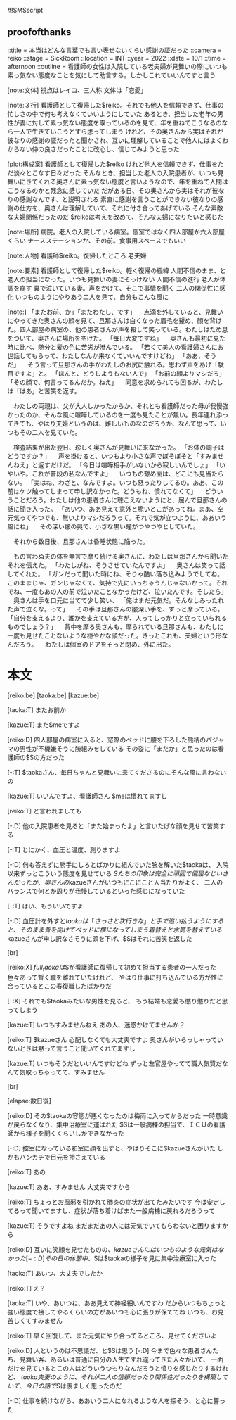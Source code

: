 #!SMSscript

## proofofthanks

::title = 本当はどんな言葉でも言い表せないくらい感謝の証だった
::camera = reiko
::stage = SickRoom
::location = INT
::year = 2022
::date = 10/1
::time = afternoon
::outline = 看護師の女性は入院している老夫婦が見舞いの際にいつも素っ気ない態度なことを気にして助言する。しかしこれでいいんですと言う

[note:文体]
視点はレイコ、三人称
文体は「恋愛」

[note:３行]
看護師として復帰した$reiko。それでも他人を信頼できず、仕事の忙しさの中で何も考えなくていいようにしていた
あるとき、担当した老年の男性が妻に対して素っ気ない態度を取っているのを見て、年を重ねてこうなるのなら一人で生きていこうとすら思ってしまう
けれど、その奥さんから実はそれが彼なりの感謝の証だったと聞かされ、互いに理解していることで他人にはよくわからない仲の良さだったことに改心し、信じてみようと思った

[plot:構成案]
看護師として復帰した$reiko
けれど他人を信頼できず、仕事をただ淡々とこなす日々だった
そんなとき、担当した老人の入院患者が、いつも見舞いにきてくれる奥さんに素っ気ない態度と言いようなので、年を重ねて人間はこうなるのかと残念に感じていた
だがある日、その奥さんから実はそれが彼なりの感謝なんです、と説明される
素直に感謝を言うことができない彼なりの感謝の仕方を、奥さんは理解していて、それに付き合ってあげている
そんな素敵な夫婦関係だったのだ
$reikoは考えを改めて、そんな夫婦になりたいと感じた

[note:場所]
病院。老人の入院している病室。個室ではなく四人部屋か六人部屋くらい
ナースステーションか、その前。食事用スペースでもいい

[note:人物]
看護師$reiko。復帰したところ
老夫婦

[note:要素]
看護師として復帰した$reiko。軽く復帰の経緯
人間不信のまま、と
老人の担当になった。いつも見舞いの妻にそっけない
人間不信の進行
老人が体調を崩す
裏で泣いている妻。声をかけて、そこで事情を聞く
二人の関係性に感化
いつものようにやりあう二人を見て、自分もこんな風に

[note:]
「またお前、か」「またわたし、です」
　点滴を外していると、見舞いにやってきた奥さんの顔を見て、旦那さんは白くなった眉毛を顰め、顔を背けた。四人部屋の病室の、他の患者さんが声を殺して笑っている。わたしはため息をついて、奥さんに場所を空けた。
「毎日大変ですね」
　奥さんも最初に見た時に比べ、随分と髪の色に苦労が滲んでいる。
「若くて美人の看護婦さんにお世話してもらって、わたしなんか来なくていいんですけどね」
「ああ、そうだ」
　そう言って旦那さんの手がわたしのお尻に触れる。思わず声をあげ「駄目ですよ」と。
「ほんと、どうしようもない人で」
「お前の顔よりマシだろ」
「その顔で、何言ってるんだか。ねえ」
　同意を求められても困るが、わたしは「はあ」と苦笑を返す。

　わたしの両親は、父が大人しかったからか、それとも看護師だった母が我慢強かったのか、そんな風に喧嘩しているのを一度も見たことが無い。長年連れ添ってきても、やはり夫婦というのは、難しいものなのだろうか、なんて思って、いつもその二人を見ていた。

　検査結果が出た翌日、珍しく奥さんが見舞いに来なかった。
「お体の調子はどうですか？」
　声を掛けると、いつもより小さな声でぼそぼそと「すみませんねえ」と返すだけだ。
「今日は喧嘩相手がいないから寂しいんでしょ」
「いやいや。これが普段の私なんですよ」
　いつもの顰め面は、どこにも見当たらない。
「実はね、わざと、なんですよ。いつも怒ったりしてるの。ああ、この前はケツ触ってしまって申し訳なかった。どうもね、慣れてなくて」
　どういうことだろう。わたしは他の患者さんに聴こえないようにと、屈んで旦那さんの話に聞き入った。
「あいつ、ああ見えて意外と脆いとこがあってね。まあ、空元気ってやつでも、無いよりマシだろうって。それで気が立つように、ああいう風にね」
　その深い皺の奥で、小さな黒い瞳がつやつやとしていた。

　それから数日後、旦那さんは昏睡状態に陥った。

　もの言わぬ夫の体を無言で摩り続ける奥さんに、わたしは旦那さんから聞いたそれを伝えた。
「わたしがね、そうさせていたんですよ」
　奥さんは笑って話してくれた。
「ガンだって聞いた時にね、そりゃ酷い落ち込みようでしてね。このままじゃ、ガンじゃなくて、気持で先にいっちゃうんじゃないかって。それでね、一度もあの人の前で泣いたことなかったけど、泣いたんです。そしたら」
　奥さんは手を口元に当てて少し笑い、
「俺はまだ元気だ。そんなしみったれた声で泣くな。って」
　その手は旦那さんの皺深い手を、ずっと摩っている。
「自分を支えるより、誰かを支えている方が、人ってしっかりと立っていられるものでしょう？」
　背中を摩る奥さんも、摩られている旦那さんも、わたしに一度も見せたことないような穏やかな顔だった。きっとこれも、夫婦という形なんだろう。
　わたしは個室のドアをそっと閉め、外に出た。


# 本文

[reiko:be]
[taoka:be]
[kazue:be]

[taoka:T]
またお前か

[kazue:T]
また$meですよ

[reiko:D]
四人部屋の病室に入ると、窓際のベッドに腰を下ろした熊柄のパジャマの男性が不機嫌そうに腕組みをしている
その姿に「またか」と思ったのは看護師の$Sの方だった

[-:T]
$taokaさん、毎日ちゃんと見舞いに来てくださるのにそんな風に言わないの

[kazue:T]
いいんですよ、看護師さん
$meは慣れてますし

[reiko:T]
と言われましても

[-:D]
他の入院患者を見ると「また始まったよ」と言いたげな顔を見せて苦笑する

[-:T]
とにかく、血圧と温度、測りますよ

[-:D]
何も答えずに勝手にしろとばかりに組んでいた腕を解いた$taokaは、
入院以来ずっとこういう態度を見せている
$Sたちの印象は完全に頑固で偏屈なじいさんだったが、
奥さんの$kazueさんがいつもにこにこと人当たりがよく、
二人のバランスで何とか周りが我慢しているといった感じになっていた

[-:T]
はい、もういいですよ

[-:D]
血圧計を外すと$taokaは「さっさと次行きな」と手で追い払うようにすると、そのまま背を向けてベッドに横になってしまう
着替えと水筒を替えている$kazueさんが申し訳なさそうに頭を下げ、$Sはそれに苦笑を返した

[br]

[reiko:X]
$full_taokaは$Sが看護師に復帰して初めて担当する患者の一人だった
色々あって暫く職を離れていたけれど、
やはり仕事に打ち込んでいる方が性に合っているとこの春復職したばかりだ

[-:X]
それでも$taokaみたいな男性を見ると、
もう結婚も恋愛も懲り懲りだと思ってしまう

[kazue:T]
いつもすみませんねえ
あの人、迷惑かけてませんか？

[reiko:T]
$kazueさん
心配しなくても大丈夫ですよ
奥さんがいらっしゃっていないときは黙って言うこと聞いてくれてますし

[kazue:T]
いつもそうだといいんですけどね
ずっと左官屋やってて職人気質だなんて気取っちゃってて、すみません

[br]

[elapse:数日後]

[reiko:D]
その$taokaの容態が悪くなったのは梅雨に入ってからだった
一時意識が戻らなくなり、集中治療室に運ばれた
$Sは一般病棟の担当で、ＩＣＵの看護師から様子を聞くくらいしかできなかった

[-:D]
控室になっている和室に顔を出すと、やはりそこに$kazueさんがいた
しかもハンカチで目元を押さえている

[reiko:T]
あの

[kazue:T]
ああ、すみません
大丈夫ですから

[reiko:T]
ちょっとお風邪を引かれて肺炎の症状が出てたみたいです
今は安定してるって聞いてますし、症状が落ち着けばまた一般病棟に戻れるだろうって

[kazue:T]
そうですよね
まだまだあの人には元気でいてもらわないと困りますから

[reiko:D]
互いに笑顔を見せたものの、$kazueさんにはいつものような元気はなかった
[-:D]
その日の休憩中、$Sは$taokaの様子を見に集中治療室に入った

[taoka:T]
あいつ、大丈夫でしたか

[reiko:T]
え？

[taoka:T]
いや、あいつね、ああ見えて神経細いんですわ
だからいつもちょっと強い態度で接してやるくらいの方があいつも心に張りが保ててね
いつも、お見苦しくてすみません

[reiko:T]
早く回復して、また元気にやり合ってるところ、見せてくださいよ

[reiko:D]
人というのは不思議だ、と$Sは思う
[-:D]
今まで色々な患者さんたち、見舞い客、あるいは普通に自分の人生ですれ違ってきた人々がいて、
一面だけを見ているとこの人はどういうつもりなんだろうと憤りを感じたりするけれど、
$taoka夫妻のように、それが二人の信頼だったり関係性だったりを構築していて、
今日の話で$Sは羨ましく思ったのだ

[-:D]
仕事を続けながら、ああいう二人になれるような人を探そう、と心に誓った
